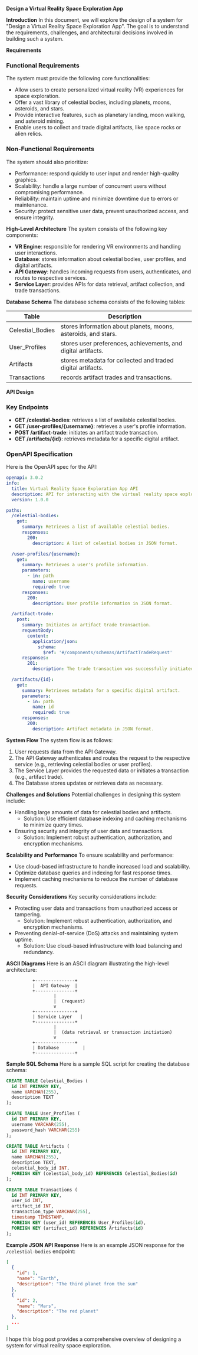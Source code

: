 **Design a Virtual Reality Space Exploration App**

**Introduction**
In this document, we will explore the design of a system for "Design a Virtual Reality Space Exploration App". The goal is to understand the requirements, challenges, and architectural decisions involved in building such a system.

**Requirements**

### Functional Requirements
The system must provide the following core functionalities:

* Allow users to create personalized virtual reality (VR) experiences for space exploration.
* Offer a vast library of celestial bodies, including planets, moons, asteroids, and stars.
* Provide interactive features, such as planetary landing, moon walking, and asteroid mining.
* Enable users to collect and trade digital artifacts, like space rocks or alien relics.

### Non-Functional Requirements
The system should also prioritize:

* Performance: respond quickly to user input and render high-quality graphics.
* Scalability: handle a large number of concurrent users without compromising performance.
* Reliability: maintain uptime and minimize downtime due to errors or maintenance.
* Security: protect sensitive user data, prevent unauthorized access, and ensure integrity.

**High-Level Architecture**
The system consists of the following key components:

* **VR Engine**: responsible for rendering VR environments and handling user interactions.
* **Database**: stores information about celestial bodies, user profiles, and digital artifacts.
* **API Gateway**: handles incoming requests from users, authenticates, and routes to respective services.
* **Service Layer**: provides APIs for data retrieval, artifact collection, and trade transactions.

**Database Schema**
The database schema consists of the following tables:

| Table | Description |
| --- | --- |
| Celestial_Bodies | stores information about planets, moons, asteroids, and stars. |
| User_Profiles | stores user preferences, achievements, and digital artifacts. |
| Artifacts | stores metadata for collected and traded digital artifacts. |
| Transactions | records artifact trades and transactions. |

**API Design**

### Key Endpoints

* **GET /celestial-bodies**: retrieves a list of available celestial bodies.
* **GET /user-profiles/{username}**: retrieves a user's profile information.
* **POST /artifact-trade**: initiates an artifact trade transaction.
* **GET /artifacts/{id}**: retrieves metadata for a specific digital artifact.

### OpenAPI Specification
Here is the OpenAPI spec for the API:
```yaml
openapi: 3.0.2
info:
  title: Virtual Reality Space Exploration App API
  description: API for interacting with the virtual reality space exploration app.
  version: 1.0.0

paths:
  /celestial-bodies:
    get:
      summary: Retrieves a list of available celestial bodies.
      responses:
        200:
          description: A list of celestial bodies in JSON format.

  /user-profiles/{username}:
    get:
      summary: Retrieves a user's profile information.
      parameters:
        - in: path
          name: username
          required: true
      responses:
        200:
          description: User profile information in JSON format.

  /artifact-trade:
    post:
      summary: Initiates an artifact trade transaction.
      requestBody:
        content:
          application/json:
            schema:
              $ref: '#/components/schemas/ArtifactTradeRequest'
      responses:
        201:
          description: The trade transaction was successfully initiated.

  /artifacts/{id}:
    get:
      summary: Retrieves metadata for a specific digital artifact.
      parameters:
        - in: path
          name: id
          required: true
      responses:
        200:
          description: Artifact metadata in JSON format.
```

**System Flow**
The system flow is as follows:

1. User requests data from the API Gateway.
2. The API Gateway authenticates and routes the request to the respective service (e.g., retrieving celestial bodies or user profiles).
3. The Service Layer provides the requested data or initiates a transaction (e.g., artifact trade).
4. The Database stores updates or retrieves data as necessary.

**Challenges and Solutions**
Potential challenges in designing this system include:

* Handling large amounts of data for celestial bodies and artifacts.
	+ Solution: Use efficient database indexing and caching mechanisms to minimize query times.
* Ensuring security and integrity of user data and transactions.
	+ Solution: Implement robust authentication, authorization, and encryption mechanisms.

**Scalability and Performance**
To ensure scalability and performance:

* Use cloud-based infrastructure to handle increased load and scalability.
* Optimize database queries and indexing for fast response times.
* Implement caching mechanisms to reduce the number of database requests.

**Security Considerations**
Key security considerations include:

* Protecting user data and transactions from unauthorized access or tampering.
	+ Solution: Implement robust authentication, authorization, and encryption mechanisms.
* Preventing denial-of-service (DoS) attacks and maintaining system uptime.
	+ Solution: Use cloud-based infrastructure with load balancing and redundancy.

**ASCII Diagrams**
Here is an ASCII diagram illustrating the high-level architecture:
```
          +---------------+
          |  API Gateway  |
          +---------------+
                  |
                  |  (request)
                  v
          +---------------+
          | Service Layer   |
          +---------------+
                  |
                  |  (data retrieval or transaction initiation)
                  v
          +---------------+
          | Database         |
          +---------------+
```

**Sample SQL Schema**
Here is a sample SQL script for creating the database schema:
```sql
CREATE TABLE Celestial_Bodies (
  id INT PRIMARY KEY,
  name VARCHAR(255),
  description TEXT
);

CREATE TABLE User_Profiles (
  id INT PRIMARY KEY,
  username VARCHAR(255),
  password_hash VARCHAR(255)
);

CREATE TABLE Artifacts (
  id INT PRIMARY KEY,
  name VARCHAR(255),
  description TEXT,
  celestial_body_id INT,
  FOREIGN KEY (celestial_body_id) REFERENCES Celestial_Bodies(id)
);

CREATE TABLE Transactions (
  id INT PRIMARY KEY,
  user_id INT,
  artifact_id INT,
  transaction_type VARCHAR(255),
  timestamp TIMESTAMP,
  FOREIGN KEY (user_id) REFERENCES User_Profiles(id),
  FOREIGN KEY (artifact_id) REFERENCES Artifacts(id)
);
```

**Example JSON API Response**
Here is an example JSON response for the `/celestial-bodies` endpoint:
```json
[
  {
    "id": 1,
    "name": "Earth",
    "description": "The third planet from the sun"
  },
  {
    "id": 2,
    "name": "Mars",
    "description": "The red planet"
  },
  ...
]
```

I hope this blog post provides a comprehensive overview of designing a system for virtual reality space exploration.
